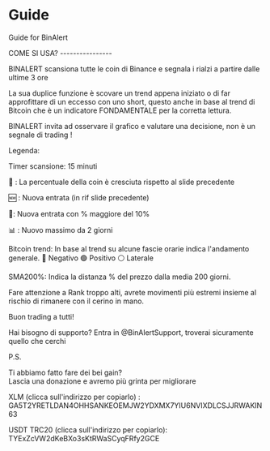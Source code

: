 # Guide
Guide for BinAlert

COME SI USA? ----------------  
  
BINALERT scansiona tutte le coin di Binance e segnala i rialzi a partire dalle ultime 3 ore 
  
La sua duplice funzione è scovare un trend appena iniziato o di far approfittare di un eccesso con uno short, questo anche in base al trend di Bitcoin che è un indicatore FONDAMENTALE per la corretta lettura.  
  
BINALERT invita ad osservare il grafico e valutare una decisione, non è un segnale di trading !  
  
Legenda:  
  
Timer scansione: 15 minuti  
  
📗 : La percentuale della coin è cresciuta rispetto al slide precedente 

🆕 : Nuova entrata (in rif slide precedente)  

🚀: Nuova entrata con % maggiore del 10% 

📊 : Nuovo massimo da 2 giorni 
 
Bitcoin trend: In base al trend su alcune fascie orarie indica l'andamento generale. 
🔴 Negativo 🟢 Positivo ⚪️ Laterale 
 
SMA200%: Indica la distanza % del prezzo dalla media 200 giorni.

Fare attenzione a Rank troppo alti, avrete movimenti più estremi insieme al rischio di rimanere con il cerino in mano. 
  
Buon trading a tutti!  

Hai bisogno di supporto? Entra in @BinAlertSupport, troverai sicuramente quello che cerchi

P.S.  
  
Ti abbiamo fatto fare dei bei gain?  
Lascia una donazione e avremo più grinta per migliorare  
  
XLM (clicca sull'indirizzo per copiarlo) : 
GA5T2YRETLDAN4OHHSANKEOEMJW2YDXMX7YIU6NVIXDLCSJJRWAKIN63
  
USDT TRC20 (clicca sull'indirizzo per copiarlo): 
TYExZcVW2dKeBXo3sKtRWaSCyqFRfy2GCE
